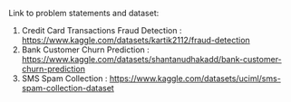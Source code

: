 Link to problem statements and dataset:
1) Credit Card Transactions Fraud Detection : https://www.kaggle.com/datasets/kartik2112/fraud-detection
2) Bank Customer Churn Prediction : https://www.kaggle.com/datasets/shantanudhakadd/bank-customer-churn-prediction 
3) SMS Spam Collection : https://www.kaggle.com/datasets/uciml/sms-spam-collection-dataset
